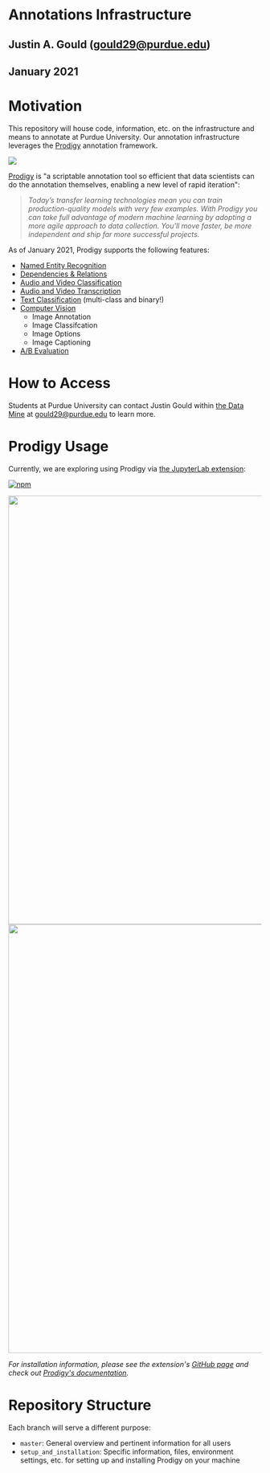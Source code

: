 # Annotations Infrastructure
## Justin A. Gould (gould29@purdue.edu)
## January 2021

# Motivation
This repository will house code, information, etc. on the infrastructure and means to annotate at Purdue University. Our annotation infrastructure leverages the [Prodigy](https://prodi.gy/) annotation framework.

<img src="https://prodi.gy/static/c7c8df4306fe6ebb2f1a927be7c21867/2a1b8/web_app_overview.jpg">

[Prodigy](https://prodi.gy/) is "a scriptable annotation tool so efficient that data scientists can do the annotation themselves, enabling a new level of rapid iteration":

>_Today’s transfer learning technologies mean you can train production-quality models with very few examples. With Prodigy you can take full advantage of modern machine learning by adopting a more agile approach to data collection. You'll move faster, be more independent and ship far more successful projects._

As of January 2021, Prodigy supports the following features:
- [Named Entity Recognition](https://prodi.gy/features/named-entity-recognition#)
- [Dependencies & Relations](https://prodi.gy/features/dependencies-relations)
- [Audio and Video Classification](https://prodi.gy/features/audio-video)
- [Audio and Video Transcription](https://prodi.gy/features/audio-video)
- [Text Classification](https://prodi.gy/features/text-classification) (multi-class and binary!)
- [Computer Vision](https://prodi.gy/features/computer-vision)
    - Image Annotation
    - Image Classifcation
    - Image Options
    - Image Captioning
- [A/B Evaluation](https://prodi.gy/features/ab-evaluation)

# How to Access
Students at Purdue University can contact Justin Gould within [the Data Mine](https://datamine.purdue.edu/) at gould29@purdue.edu to learn more.

# Prodigy Usage
Currently, we are exploring using Prodigy via [the JupyterLab extension](https://github.com/explosion/jupyterlab-prodigy):

[![npm](https://img.shields.io/npm/v/jupyterlab-prodigy.svg?style=flat-square&logo=npm)](https://www.npmjs.com/package/jupyterlab-prodigy)

<img src="https://user-images.githubusercontent.com/13643239/60034585-499b4f80-96ab-11e9-9624-711f71d01b9b.gif" width="854">

<img src="https://user-images.githubusercontent.com/13643239/86128438-a5c85900-bae1-11ea-82d9-a466e31e0861.png" width="854" />

_For installation information, please see the extension's [GitHub page](https://github.com/explosion/jupyterlab-prodigy) and check out [Prodigy's documentation](https://prodi.gy/docs/)._

# Repository Structure
Each branch will serve a different purpose:
- `master`: General overview and pertinent information for all users
- `setup_and_installation`: Specific information, files, environment settings, etc. for setting up and installing Prodigy on your machine